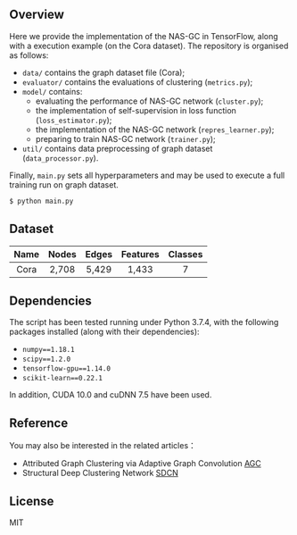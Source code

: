 ## Overview
Here we provide the implementation of the NAS-GC in TensorFlow, along with a
 execution example (on the Cora dataset). The repository is organised as follows:
+ `data/` contains the graph dataset file (Cora);
+ `evaluator/` contains the evaluations of clustering (`metrics.py`);
+ `model/` contains:
  + evaluating the performance of NAS-GC network (`cluster.py`);
  + the implementation of self-supervision in loss function (`loss_estimator.py`);
  + the implementation of the NAS-GC network (`repres_learner.py`);
  + preparing to train NAS-GC network (`trainer.py`);
+ `util/` contains data preprocessing of graph dataset (`data_processor.py`).

Finally, `main.py` sets all hyperparameters and may be used to execute a full training run on graph dataset.

```bash
$ python main.py
```

## Dataset
| Name | Nodes | Edges | Features | Classes |
| :--: | :---: | :---: | :------: | :-----: |
| Cora | 2,708 | 5,429 |  1,433   |    7    |

## Dependencies
The script has been tested running under Python 3.7.4, with the following packages installed (along with their dependencies):
+ `numpy==1.18.1`
+ `scipy==1.2.0`
+ `tensorflow-gpu==1.14.0`
+ `scikit-learn==0.22.1 `

In addition, CUDA 10.0 and cuDNN 7.5 have been used.

## Reference

You may also be interested in the related articles：

+ Attributed Graph Clustering via Adaptive Graph Convolution [AGC]( https://github.com/karenlatong/AGC-master)
+ Structural Deep Clustering Network [SDCN](https://github.com/bdy9527/SDCN)

## License

MIT
